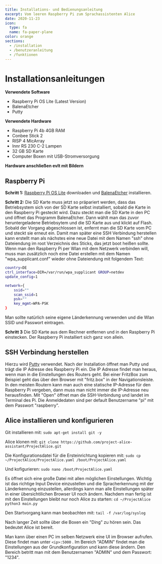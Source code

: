 ```yaml
---
title: Installations- und Bedienungsanleitung
excerpt: Vom leeren Raspberry Pi zum Sprachassistenten Alice
date: 2020-11-23
icon:
  type: fa
  name: fa-paper-plane
color: orange
sections:
  - /installation
  - /benutzeranleitung
  - /funktionen
---
```


# Installationsanleitungen

**Verwendete Software**
- Raspberry Pi OS Lite (Latest Version)
- BalenaEtcher
- Putty

**Verwendete Hardware**
- Raspberry Pi 4b 4GB RAM
- Conbee Stick 2
- RISP 4 MicArray
- Innr RS 230 C-2 Lampen
- 32 GB SD Karte
- Computer Boxen mit USB-Stromversorgung

**Hardware anschließen evlt mit Bildern**

## Raspberry Pi

**Schritt 1:**
[Raspberry Pi OS Lite](https://www.raspberrypi.org/documentation/installation/installing-images/) downloaden und [BalenaEtcher](https://www.balena.io/etcher/) installieren.

**Schritt 2:**
Die SD Karte muss jetzt so präpariert werden, dass das Betriebsystem sich von der SD Karte selbst installiert, sobald die Karte in den Raspberry Pi gesteckt wird.
Dazu steckt man die SD Karte in den PC und öffnet das Programm BalenaEtcher. Dann wählt man das zuvor heruntergeladene Betriebsytem und die SD Karte aus und klickt auf Flash.
Sobald der Vorgang abgeschlossen ist, enfernt man die SD Karte vom PC und steckt sie erneut ein. Damit man später eine SSH Verbindung herstellen kann erstellt man als nächstes eine neue Datei mit dem Namen "ssh" ohne Dateiendung im root Verzeichnis des Sticks, das jetzt boot heißen sollte.
Wenn man den Raspberry Pi per Wlan mit dem Netzwerk verbinden will, muss man zusätzlich noch eine Datei erstellen mit dem Namen "wpa_supplicant.conf" wieder ohne Dateiendung mit folgendem Text:
```bash
country=DE
ctrl_interface=DIR=/var/run/wpa_supplicant GROUP=netdev
update_config=1

network={
    ssid=""
    scan_ssid=1
    psk=""
    key_mgmt=WPA-PSK
} 
```
Man sollte natürlich seine eigene Länderkennung verwenden und die Wlan SSID und Passwort eintragen.

**Schritt 3**
Die SD Karte aus dem Rechner entfernen und in den Raspberry Pi einstecken. Der Raspberry Pi installiert sich ganz von allein.
 
## SSH Verbindung herstellen
Hierzu wird [Putty](https://www.putty.org/) verwendet. Nach der Installation öffnet man Putty und trägt die IP Adresse des Raspberry Pi ein.
Die IP Adresse findet man heraus, wenn man in die Einstellungen des Routers geht. Bei einer FritzBox zum Beispiel geht das über den Browser mit "fritz.box" in der Navigationsleiste.
In den meisten Routern kann man auch eine statische IP-Adresse für den Raspberry Pi vergeben, dann muss man nicht immer die IP-Adresse neu herausfinden. Mit "Open" öffnet man die SSH-Verbindung und landet im Terminal des Pi. Die Anmeldedaten sind per default Benutzername "pi" mit dem Passwort "raspberry".

## Alice installieren und konfigurieren

Git installieren mit: `sudo apt-get install git -y`

Alice klonen mit: `git clone https://github.com/project-alice-assistant/ProjectAlice.git`

Die Konfigurationsdatei für die Ersteinrichtung kopieren mit: `sudo cp ~/ProjectAlice/ProjectAlice.yaml /boot/ProjectAlice.yaml`

Und kofigurieren: `sudo nano /boot/ProjectAlice.yaml`

Es öffnet sich eine große Datei mit allen möglichen Einstellungen. Wichtig ist das richtige Input Device einzustellen und die Spracherkennung mit der Länderkennung einzustellen, allerdings kann man alle Einstellungen später in einer übersichtilichen Browser UI noch ändern.
Nachdem man fertig ist mit den Einstellungen bleibt nur noch Alice zu starten: 
`cd ~/ProjectAlice`
`python3 main.py`

Den Startvorgang kann man beobachten mit: `tail -f /var/log/syslog`

Nach langer Zeit sollte über die Boxen ein "Ding" zu hören sein. Das bedeutet Alice ist bereit.

Man kann über einen PC im selben Netzwerk eine UI im Browser aufrufen. Diese findet man unter `<ip>:5000` . Im Bereich "ADMIN" findet man die Einstellungen aus der Grundkonfiguration und kann diese ändern. Den Bereich betritt man mit dem Benutzernamen "ADMIN" und dem Passwort: "1234".


















